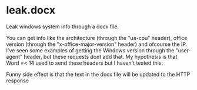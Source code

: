 # leak.docx
Leak windows system info through a docx file.

You can get info like the architecture (through the "ua-cpu" header), office version (through the "x-office-major-version" header) and ofcourse the IP. I've seen some examples of getting the Windows version through the "user-agent" header, but these requests dont add that. My hypothesis is that Word =< 14 used to send these headers but I haven't tested this.

Funny side effect is that the text in the docx file will be updated to the HTTP response
